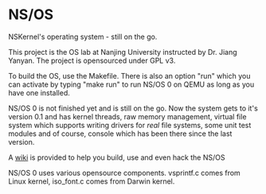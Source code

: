 # NS/OS 

NSKernel's operating system - still on the go.

This project is the OS lab at Nanjing University instructed by Dr. Jiang Yanyan. The project is opensourced under GPL v3.

To build the OS, use the Makefile. There is also an option "run" which you can activate by typing "make run" to run NS/OS 0 on QEMU as long as you have one installed.

NS/OS 0 is not finished yet and is still on the go. Now the system gets to it's version 0.1 and has kernel threads, raw memory management, virtual file system which supports writing drivers for *real* file systems, some unit test modules and of course, console which has been there since the last version.

A [wiki](https://github.com/NSKernel/NSOS/wiki) is provided to help you build, use and even hack the NS/OS

NS/OS 0 uses various opensource components. vsprintf.c comes from Linux kernel, iso_font.c comes from Darwin kernel.
